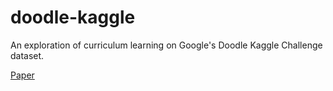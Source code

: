 # doodle-kaggle
An exploration of curriculum learning on Google's Doodle Kaggle Challenge dataset.

[Paper](paper.pdf)
